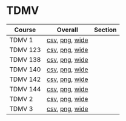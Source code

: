 # TDMV

| Course | Overall | Section |
| ------ | ------- | ------- |
| TDMV 1 | [csv](https://github.com/UCSD-Historical-Enrollment-Data/2025Summer2/blob/main/overall/TDMV%201.csv), [png](https://raw.githubusercontent.com/UCSD-Historical-Enrollment-Data/2025Summer2/main/plot_overall/TDMV%201.png), [wide](https://raw.githubusercontent.com/UCSD-Historical-Enrollment-Data/2025Summer2/main/plot_overall_wide/TDMV%201.png) |  |
| TDMV 123 | [csv](https://github.com/UCSD-Historical-Enrollment-Data/2025Summer2/blob/main/overall/TDMV%20123.csv), [png](https://raw.githubusercontent.com/UCSD-Historical-Enrollment-Data/2025Summer2/main/plot_overall/TDMV%20123.png), [wide](https://raw.githubusercontent.com/UCSD-Historical-Enrollment-Data/2025Summer2/main/plot_overall_wide/TDMV%20123.png) |  |
| TDMV 138 | [csv](https://github.com/UCSD-Historical-Enrollment-Data/2025Summer2/blob/main/overall/TDMV%20138.csv), [png](https://raw.githubusercontent.com/UCSD-Historical-Enrollment-Data/2025Summer2/main/plot_overall/TDMV%20138.png), [wide](https://raw.githubusercontent.com/UCSD-Historical-Enrollment-Data/2025Summer2/main/plot_overall_wide/TDMV%20138.png) |  |
| TDMV 140 | [csv](https://github.com/UCSD-Historical-Enrollment-Data/2025Summer2/blob/main/overall/TDMV%20140.csv), [png](https://raw.githubusercontent.com/UCSD-Historical-Enrollment-Data/2025Summer2/main/plot_overall/TDMV%20140.png), [wide](https://raw.githubusercontent.com/UCSD-Historical-Enrollment-Data/2025Summer2/main/plot_overall_wide/TDMV%20140.png) |  |
| TDMV 142 | [csv](https://github.com/UCSD-Historical-Enrollment-Data/2025Summer2/blob/main/overall/TDMV%20142.csv), [png](https://raw.githubusercontent.com/UCSD-Historical-Enrollment-Data/2025Summer2/main/plot_overall/TDMV%20142.png), [wide](https://raw.githubusercontent.com/UCSD-Historical-Enrollment-Data/2025Summer2/main/plot_overall_wide/TDMV%20142.png) |  |
| TDMV 144 | [csv](https://github.com/UCSD-Historical-Enrollment-Data/2025Summer2/blob/main/overall/TDMV%20144.csv), [png](https://raw.githubusercontent.com/UCSD-Historical-Enrollment-Data/2025Summer2/main/plot_overall/TDMV%20144.png), [wide](https://raw.githubusercontent.com/UCSD-Historical-Enrollment-Data/2025Summer2/main/plot_overall_wide/TDMV%20144.png) |  |
| TDMV 2 | [csv](https://github.com/UCSD-Historical-Enrollment-Data/2025Summer2/blob/main/overall/TDMV%202.csv), [png](https://raw.githubusercontent.com/UCSD-Historical-Enrollment-Data/2025Summer2/main/plot_overall/TDMV%202.png), [wide](https://raw.githubusercontent.com/UCSD-Historical-Enrollment-Data/2025Summer2/main/plot_overall_wide/TDMV%202.png) |  |
| TDMV 3 | [csv](https://github.com/UCSD-Historical-Enrollment-Data/2025Summer2/blob/main/overall/TDMV%203.csv), [png](https://raw.githubusercontent.com/UCSD-Historical-Enrollment-Data/2025Summer2/main/plot_overall/TDMV%203.png), [wide](https://raw.githubusercontent.com/UCSD-Historical-Enrollment-Data/2025Summer2/main/plot_overall_wide/TDMV%203.png) |  |
